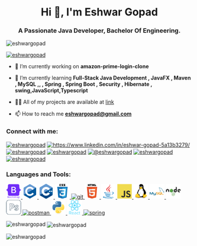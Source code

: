 <h1 align="center">Hi 👋, I'm Eshwar Gopad</h1>
<h3 align="center">A Passionate Java Developer, Bachelor Of Engineering.</h3>

<p align="left"> <img src="https://komarev.com/ghpvc/?username=eshwargopad&label=Profile%20views&color=0e75b6&style=flat" alt="eshwargopad" /> </p>


<p align="left"> <a href="https://twitter.com/eshwargopad" target="blank"><img src="https://img.shields.io/twitter/follow/eshwargopad?logo=twitter&style=for-the-badge" alt="eshwargopad" /></a> </p>

- 🔭 I’m currently working on **amazon-prime-login-clone**

- 🌱 I’m currently learning **Full-Stack Java Development , JavaFX , Maven , MySQL ,,  , Spring , Spring Boot ,  Security , Hibernate , swing,JavaScript,Typescript**

- 👨‍💻 All of my projects are available at [link](https://github.com/eshwargopad?tab=repositories)

- 📫 How to reach me **eshwargopad@gmail.com**

<h3 align="left">Connect with me:</h3>
<p align="left">
<a href="https://twitter.com/eshwargopad" target="blank"><img align="center" src="https://raw.githubusercontent.com/rahuldkjain/github-profile-readme-generator/master/src/images/icons/Social/twitter.svg" alt="eshwargopad" height="30" width="40" /></a>
<a href="https://linkedin.com/in/https://www.linkedin.com/in/eshwar-gopad-5a13b3279/" target="blank"><img align="center" src="https://raw.githubusercontent.com/rahuldkjain/github-profile-readme-generator/master/src/images/icons/Social/linked-in-alt.svg" alt="https://www.linkedin.com/in/eshwar-gopad-5a13b3279/" height="30" width="40" /></a>
<a href="https://instagram.com/eshwargopad" target="blank"><img align="center" src="https://raw.githubusercontent.com/rahuldkjain/github-profile-readme-generator/master/src/images/icons/Social/instagram.svg" alt="eshwargopad" height="30" width="40" /></a>
<a href="https://www.youtube.com/c/eshwargopad" target="blank"><img align="center" src="https://raw.githubusercontent.com/rahuldkjain/github-profile-readme-generator/master/src/images/icons/Social/youtube.svg" alt="eshwargopad" height="30" width="40" /></a>
<a href="https://www.hackerrank.com/@eshwargopad" target="blank"><img align="center" src="https://raw.githubusercontent.com/rahuldkjain/github-profile-readme-generator/master/src/images/icons/Social/hackerrank.svg" alt="@eshwargopad" height="30" width="40" /></a>
<a href="https://www.leetcode.com/eshwargopad" target="blank"><img align="center" src="https://raw.githubusercontent.com/rahuldkjain/github-profile-readme-generator/master/src/images/icons/Social/leet-code.svg" alt="eshwargopad" height="30" width="40" /></a>
<a href="https://auth.geeksforgeeks.org/user/eshwargopad" target="blank"><img align="center" src="https://raw.githubusercontent.com/rahuldkjain/github-profile-readme-generator/master/src/images/icons/Social/geeks-for-geeks.svg" alt="eshwargopad" height="40" width="50" /></a>
</p>

<h3 align="left">Languages and Tools:</h3>
<p align="left"> <a href="https://getbootstrap.com" target="_blank" rel="noreferrer"> <img src="https://raw.githubusercontent.com/devicons/devicon/master/icons/bootstrap/bootstrap-plain-wordmark.svg" alt="bootstrap" width="40" height="40"/> </a> <a href="https://www.cprogramming.com/" target="_blank" rel="noreferrer"> <img src="https://raw.githubusercontent.com/devicons/devicon/master/icons/c/c-original.svg" alt="c" width="40" height="40"/> </a> <a href="https://www.w3schools.com/cpp/" target="_blank" rel="noreferrer"> <img src="https://raw.githubusercontent.com/devicons/devicon/master/icons/cplusplus/cplusplus-original.svg" alt="cplusplus" width="40" height="40"/> </a> <a href="https://www.w3schools.com/css/" target="_blank" rel="noreferrer"> <img src="https://raw.githubusercontent.com/devicons/devicon/master/icons/css3/css3-original-wordmark.svg" alt="css3" width="40" height="40"/> </a> <a href="https://git-scm.com/" target="_blank" rel="noreferrer"> <img src="https://www.vectorlogo.zone/logos/git-scm/git-scm-icon.svg" alt="git" width="40" height="40"/> </a> <a href="https://www.w3.org/html/" target="_blank" rel="noreferrer"> <img src="https://raw.githubusercontent.com/devicons/devicon/master/icons/html5/html5-original-wordmark.svg" alt="html5" width="40" height="40"/> </a> <a href="https://www.java.com" target="_blank" rel="noreferrer"> <img src="https://raw.githubusercontent.com/devicons/devicon/master/icons/java/java-original.svg" alt="java" width="40" height="40"/> </a> <a href="https://developer.mozilla.org/en-US/docs/Web/JavaScript" target="_blank" rel="noreferrer"> <img src="https://raw.githubusercontent.com/devicons/devicon/master/icons/javascript/javascript-original.svg" alt="javascript" width="40" height="40"/> </a> <a href="https://www.linux.org/" target="_blank" rel="noreferrer"> <img src="https://raw.githubusercontent.com/devicons/devicon/master/icons/linux/linux-original.svg" alt="linux" width="40" height="40"/> </a> <a href="https://www.mysql.com/" target="_blank" rel="noreferrer"> <img src="https://raw.githubusercontent.com/devicons/devicon/master/icons/mysql/mysql-original-wordmark.svg" alt="mysql" width="40" height="40"/> </a> <a href="https://nodejs.org" target="_blank" rel="noreferrer"> <img src="https://raw.githubusercontent.com/devicons/devicon/master/icons/nodejs/nodejs-original-wordmark.svg" alt="nodejs" width="40" height="40"/> </a> <a href="https://www.photoshop.com/en" target="_blank" rel="noreferrer"> <img src="https://raw.githubusercontent.com/devicons/devicon/master/icons/photoshop/photoshop-line.svg" alt="photoshop" width="40" height="40"/> </a> <a href="https://postman.com" target="_blank" rel="noreferrer"> <img src="https://www.vectorlogo.zone/logos/getpostman/getpostman-icon.svg" alt="postman" width="40" height="40"/> </a> <a href="https://www.python.org" target="_blank" rel="noreferrer"> <img src="https://raw.githubusercontent.com/devicons/devicon/master/icons/python/python-original.svg" alt="python" width="40" height="40"/> </a> <a href="https://reactjs.org/" target="_blank" rel="noreferrer"> <img src="https://raw.githubusercontent.com/devicons/devicon/master/icons/react/react-original-wordmark.svg" alt="react" width="40" height="40"/> </a> <a href="https://spring.io/" target="_blank" rel="noreferrer"> <img src="https://www.vectorlogo.zone/logos/springio/springio-icon.svg" alt="spring" width="40" height="40"/> </a> </p>

<p><img align="left" src="https://github-readme-stats.vercel.app/api/top-langs?username=eshwargopad&show_icons=true&locale=en&layout=compact" alt="eshwargopad" /></p>

<p>&nbsp;<img align="center" src="https://github-readme-stats.vercel.app/api?username=eshwargopad&show_icons=true&locale=en" alt="eshwargopad" /></p>

<p><img align="center" src="https://github-readme-streak-stats.herokuapp.com/?user=eshwargopad&" alt="eshwargopad" /></p>
